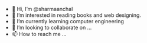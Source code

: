 - 👋 Hi, I’m @sharmaanchal
- 👀 I’m interested in reading books and web designing.
- 🌱 I’m currently learning computer engineering
- 💞️ I’m looking to collaborate on ...
- 📫 How to reach me ...

<!---
sharmaanchal/sharmaanchal is a ✨ special ✨ repository because its `README.md` (this file) appears on your GitHub profile.
You can click the Preview link to take a look at your changes.
--->

